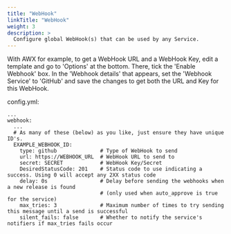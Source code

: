 ```yaml
---
title: "WebHook"
linkTitle: "WebHook"
weight: 3
description: >
  Configure global WebHook(s) that can be used by any Service.
---
```


With AWX for example, to get a WebHook URL and a WebHook Key, edit a template and go to
'Options' at the bottom. There, tick the 'Enable Webhook' box. In the 'Webhook details'
that appears, set the 'Webhook Service' to 'GitHub' and save the changes to get both
the URL and Key for this WebHook.

config.yml:
```
...
webhook:
  ...
  # As many of these (below) as you like, just ensure they have unique ID's.
  EXAMPLE_WEBHOOK_ID:
    type: github              # Type of WebHook to send
    url: https://WEBHOOK_URL  # WebHook URL to send to
    secret: SECRET            # WebHook Key/Secret
    DesiredStatusCode: 201    # Status code to use indicating a success. Using 0 will accept any 2XX status code
    delay: 0s                 # Delay before sending the webhooks when a new release is found
                              # (only used when auto_approve is true for the service)
    max_tries: 3              # Maximum number of times to try sending this message until a send is successful
    silent_fails: false       # Whether to notify the service's notifiers if max_tries fails occur
```
